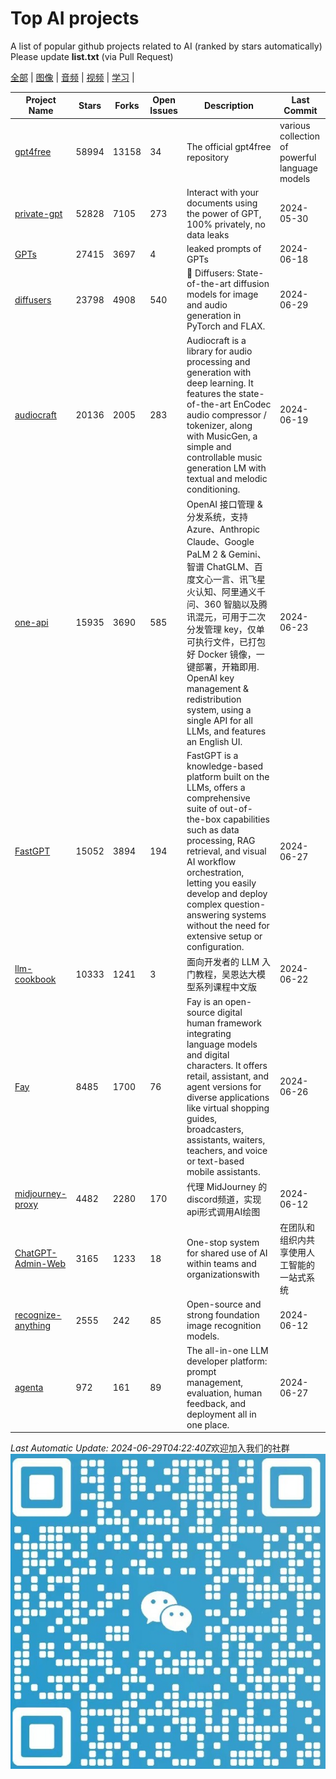 # Top AI projects
A list of popular github projects related to AI (ranked by stars automatically)
Please update **list.txt** (via Pull Request)

<a href="./README.md">全部</a> |   <a href="./READMEpicture.md">图像</a> |   <a href="./READMEaudio.md">音频</a> | <a href="./READMEvideo.md">视频</a> | <a href="./READMElearn.md">学习</a> | 

| Project Name | Stars | Forks | Open Issues | Description | Last Commit |
| ------------ | ----- | ----- | ----------- | ----------- | ----------- |
| [gpt4free](https://github.com/xtekky/gpt4free) | 58994 | 13158 | 34 | The official gpt4free repository | various collection of powerful language models | 2024-06-26 |
| [private-gpt](https://github.com/zylon-ai/private-gpt) | 52828 | 7105 | 273 | Interact with your documents using the power of GPT, 100% privately, no data leaks | 2024-05-30 |
| [GPTs](https://github.com/linexjlin/GPTs) | 27415 | 3697 | 4 | leaked prompts of GPTs | 2024-06-18 |
| [diffusers](https://github.com/huggingface/diffusers) | 23798 | 4908 | 540 | 🤗 Diffusers: State-of-the-art diffusion models for image and audio generation in PyTorch and FLAX. | 2024-06-29 |
| [audiocraft](https://github.com/facebookresearch/audiocraft) | 20136 | 2005 | 283 | Audiocraft is a library for audio processing and generation with deep learning. It features the state-of-the-art EnCodec audio compressor / tokenizer, along with MusicGen, a simple and controllable music generation LM with textual and melodic conditioning. | 2024-06-19 |
| [one-api](https://github.com/songquanpeng/one-api) | 15935 | 3690 | 585 | OpenAI 接口管理 & 分发系统，支持 Azure、Anthropic Claude、Google PaLM 2 & Gemini、智谱 ChatGLM、百度文心一言、讯飞星火认知、阿里通义千问、360 智脑以及腾讯混元，可用于二次分发管理 key，仅单可执行文件，已打包好 Docker 镜像，一键部署，开箱即用. OpenAI key management & redistribution system, using a single API for all LLMs, and features an English UI. | 2024-06-23 |
| [FastGPT](https://github.com/labring/FastGPT) | 15052 | 3894 | 194 | FastGPT is a knowledge-based platform built on the LLMs, offers a comprehensive suite of out-of-the-box capabilities such as data processing, RAG retrieval, and visual AI workflow orchestration, letting you easily develop and deploy complex question-answering systems without the need for extensive setup or configuration. | 2024-06-27 |
| [llm-cookbook](https://github.com/datawhalechina/llm-cookbook) | 10333 | 1241 | 3 | 面向开发者的 LLM 入门教程，吴恩达大模型系列课程中文版 | 2024-06-22 |
| [Fay](https://github.com/xszyou/Fay) | 8485 | 1700 | 76 | Fay is an open-source digital human framework integrating language models and digital characters. It offers retail, assistant, and agent versions for diverse applications like virtual shopping guides, broadcasters, assistants, waiters, teachers, and voice or text-based mobile assistants. | 2024-06-26 |
| [midjourney-proxy](https://github.com/novicezk/midjourney-proxy) | 4482 | 2280 | 170 | 代理 MidJourney 的discord频道，实现api形式调用AI绘图 | 2024-06-12 |
| [ChatGPT-Admin-Web](https://github.com/AprilNEA/ChatGPT-Admin-Web) | 3165 | 1233 | 18 | One-stop system for shared use of AI within teams and organizationswith | 在团队和组织内共享使用人工智能的一站式系统 | 2023-12-27 |
| [recognize-anything](https://github.com/xinyu1205/recognize-anything) | 2555 | 242 | 85 | Open-source and strong foundation image recognition models. | 2024-06-12 |
| [agenta](https://github.com/Agenta-AI/agenta) | 972 | 161 | 89 | The all-in-one LLM developer platform: prompt management, evaluation, human feedback, and deployment all in one place. | 2024-06-27 |

*Last Automatic Update: 2024-06-29T04:22:40Z*欢迎加入我们的社群 ![](https://raw.githubusercontent.com/mouuii/picture/master/weichat.jpg) 